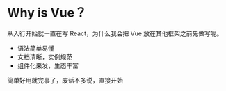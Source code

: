 # Why is Vue？

从入行开始就一直在写 React，为什么我会把 Vue 放在其他框架之前先做写呢。

- 语法简单易懂
- 文档清晰，实例规范
- 组件化来发，生态丰富

简单好用就完事了，废话不多说，直接开始
